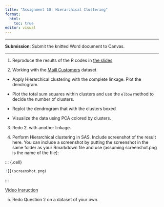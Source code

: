 ```yaml
---
title: "Assignment 10: Hierarchical Clustering"
format: 
  html: 
    toc: true
editor: visual
---
```





------------------------------------------------------------------------

**Submission**: Submit the knitted Word document to Canvas.

------------------------------------------------------------------------

1.  Reproduce the results of the R codes in [the slides](https://bryantstats.github.io/math461/slides/7_h_clustering_with_R.html#1)

2.  Working with the [Maill Customers](Mall_Customers2.csv) dataset.

-   Apply Hierarchical clustering with the complete linkage. Plot the dendrogram.  

-   Plot the total sum squares within clusters and use the `elbow` method to decide the number of clusters.

-   Replot the dendrogram that with the clusters boxed 

-   Visualize the data using PCA colored by clusters.

3. Redo 2. with another linkage. 

4.  Perform Hierarchical clustering in SAS. Include screenshot of the result here. You can include a screenshot by putting the screenshot in the same folder as your Rmarkdown file and use (assuming screenshot.png is the name of the file):


::: {.cell}

```{.r .cell-code}
![](screenshot.png)
```
:::


[Video Insruction](https://bryant.hosted.panopto.com/Panopto/Pages/Viewer.aspx?id=69a6573a-2768-4638-92c3-b13a014f110a)

5.  Redo Question 2 on a dataset of your own.
